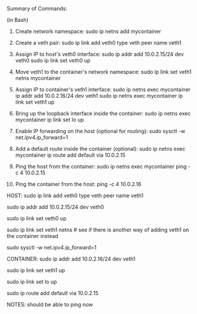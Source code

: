Summary of Commands:

(in Bash)

1. Create network namespace:
sudo ip netns add mycontainer

2. Create a veth pair:
sudo ip link add veth0 type veth peer name veth1

3. Assign IP to host's veth0 interface:
sudo ip addr add 10.0.2.15/24 dev veth0
sudo ip link set veth0 up

4. Move veth1 to the container's network namespace:
sudo ip link set veth1 netns mycontainer

5. Assign IP to container's veth1 interface:
sudo ip netns exec mycontainer ip addr add 10.0.2.16/24 dev veth1
sudo ip netns exec mycontainer ip link set veth1 up

6. Bring up the loopback interface inside the container:
sudo ip netns exec mycontainer ip link set lo up

7. Enable IP forwarding on the host (optional for routing):
sudo sysctl -w net.ipv4.ip_forward=1

8. Add a default route inside the container (optional):
sudo ip netns exec mycontainer ip route add default via 10.0.2.15

9. Ping the host from the container:
sudo ip netns exec mycontainer ping -c 4 10.0.2.15

10. Ping the container from the host:
ping -c 4 10.0.2.16


HOST:
sudo ip link add veth0 type veth peer name veth1

sudo ip addr add 10.0.2.15/24 dev veth0

sudo ip link set veth0 up

sudo ip link set veth1 netns <pid of child space> # see if there is another way of adding veth1 on the container instead

sudo sysctl -w net.ipv4.ip_forward=1





CONTAINER:
sudo ip addr add 10.0.2.16/24 dev veth1

sudo ip link set veth1 up

sudo ip link set lo up

sudo ip route add default via 10.0.2.15





NOTES:
should be able to ping now

